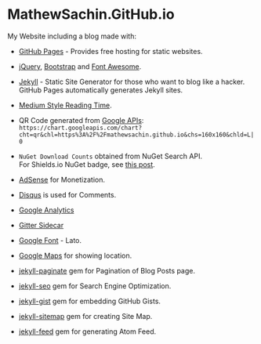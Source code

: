 # MathewSachin.GitHub.io
My Website including a blog made with:

- [GitHub Pages](https://pages.github.com) - Provides free hosting for static websites.

- [jQuery](https://jquery.com/), [Bootstrap](http://getbootstrap.com) and [Font Awesome](http://fontawesome.io).

- [Jekyll](http://jekyllrb.com) - Static Site Generator for those who want to blog like a hacker.
GitHub Pages automatically generates Jekyll sites.

- [Medium Style Reading Time](http://jamiecollinson.com/blog/medium-style-time-to-read-in-jekyll).

- QR Code generated from [Google APIs](https://developers.google.com/chart/): `https://chart.googleapis.com/chart?cht=qr&chl=https%3A%2F%2Fmathewsachin.github.io&chs=160x160&chld=L|0`

- `NuGet Download Counts` obtained from NuGet Search API.  
For Shields.io NuGet badge, see [this post](https://mathewsachin.github.io/blog/2016/12/26/shields-nuget-badge.html).

- [AdSense](https://google.com/adsense) for Monetization.

- [Disqus](https://disqus.com) is used for Comments.

- [Google Analytics](https://analytics.google.com)

- [Gitter Sidecar](https://sidecar.gitter.im)

- [Google Font](https://fonts.google.com) - Lato.

- [Google Maps](https://maps.google.com) for showing location.

- [jekyll-paginate](https://github.com/jekyll/jekyll-paginate) gem for Pagination of Blog Posts page.

- [jekyll-seo](https://github.com/jekyll/jekyll-seo-tag) gem for Search Engine Optimization.

- [jekyll-gist](https://github.com/jekyll/jekyll-gist) gem for embedding GitHub Gists.

- [jekyll-sitemap](https://github.com/jekyll/jekyll-sitemap) gem for creating Site Map.

- [jekyll-feed](https://github.com/jekyll/jekyll-feed) gem for generating Atom Feed.